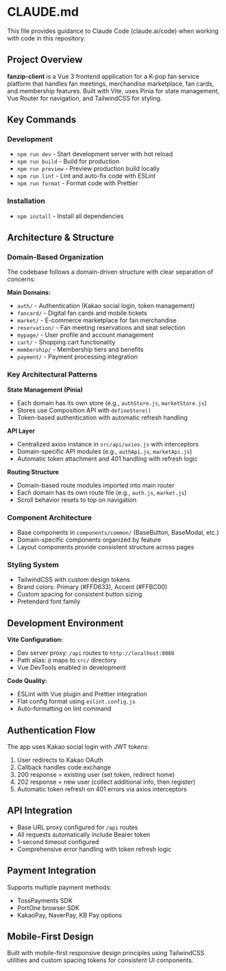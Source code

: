# CLAUDE.md

This file provides guidance to Claude Code (claude.ai/code) when working with code in this repository.

## Project Overview

**fanzip-client** is a Vue 3 frontend application for a K-pop fan service platform that handles fan meetings, merchandise marketplace, fan cards, and membership features. Built with Vite, uses Pinia for state management, Vue Router for navigation, and TailwindCSS for styling.

## Key Commands

### Development
- `npm run dev` - Start development server with hot reload
- `npm run build` - Build for production 
- `npm run preview` - Preview production build locally
- `npm run lint` - Lint and auto-fix code with ESLint
- `npm run format` - Format code with Prettier

### Installation
- `npm install` - Install all dependencies

## Architecture & Structure

### Domain-Based Organization
The codebase follows a domain-driven structure with clear separation of concerns:

**Main Domains:**
- `auth/` - Authentication (Kakao social login, token management)
- `fancard/` - Digital fan cards and mobile tickets
- `market/` - E-commerce marketplace for fan merchandise
- `reservation/` - Fan meeting reservations and seat selection
- `mypage/` - User profile and account management
- `cart/` - Shopping cart functionality
- `membership/` - Membership tiers and benefits
- `payment/` - Payment processing integration

### Key Architectural Patterns

**State Management (Pinia)**
- Each domain has its own store (e.g., `authStore.js`, `marketStore.js`)
- Stores use Composition API with `defineStore()`
- Token-based authentication with automatic refresh handling

**API Layer**
- Centralized axios instance in `src/api/axios.js` with interceptors
- Domain-specific API modules (e.g., `authApi.js`, `marketApi.js`)
- Automatic token attachment and 401 handling with refresh logic

**Routing Structure**
- Domain-based route modules imported into main router
- Each domain has its own route file (e.g., `auth.js`, `market.js`)
- Scroll behavior resets to top on navigation

### Component Architecture
- Base components in `components/common/` (BaseButton, BaseModal, etc.)
- Domain-specific components organized by feature
- Layout components provide consistent structure across pages

### Styling System
- TailwindCSS with custom design tokens
- Brand colors: Primary (#FFD633), Accent (#FFBC00)
- Custom spacing for consistent button sizing
- Pretendard font family

## Development Environment

**Vite Configuration:**
- Dev server proxy: `/api` routes to `http://localhost:8080`
- Path alias: `@` maps to `src/` directory
- Vue DevTools enabled in development

**Code Quality:**
- ESLint with Vue plugin and Prettier integration
- Flat config format using `eslint.config.js`
- Auto-formatting on lint command

## Authentication Flow

The app uses Kakao social login with JWT tokens:
1. User redirects to Kakao OAuth
2. Callback handles code exchange
3. 200 response = existing user (set token, redirect home)
4. 202 response = new user (collect additional info, then register)
5. Automatic token refresh on 401 errors via axios interceptors

## API Integration

- Base URL proxy configured for `/api` routes
- All requests automatically include Bearer token
- 1-second timeout configured
- Comprehensive error handling with token refresh logic

## Payment Integration

Supports multiple payment methods:
- TossPayments SDK
- PortOne browser SDK  
- KakaoPay, NaverPay, KB Pay options

## Mobile-First Design

Built with mobile-first responsive design principles using TailwindCSS utilities and custom spacing tokens for consistent UI components.